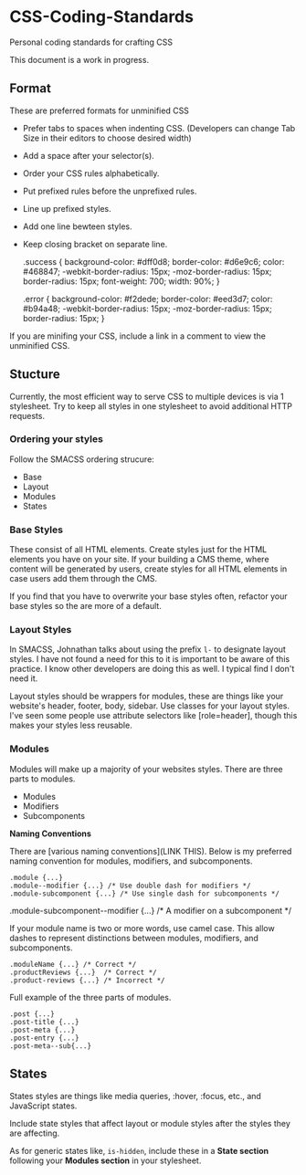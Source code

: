 CSS-Coding-Standards
====================

Personal coding standards for crafting CSS

This document is a work in progress.

## Format

These are preferred formats for unminified CSS

* Prefer tabs to spaces when indenting CSS. (Developers can change Tab Size in their editors to choose desired width)
* Add a space after your selector(s).
* Order your CSS rules alphabetically.
* Put prefixed rules before the unprefixed rules.
* Line up prefixed styles.
* Add one line bewteen styles.
* Keep closing bracket on separate line.

    .success {
    	background-color: #dff0d8;
    	border-color: #d6e9c6;
    	color: #468847;
    	-webkit-border-radius: 15px;
    	   -moz-border-radius: 15px;
    	        border-radius: 15px;
    	font-weight: 700;
    	width: 90%;
    }

    .error {
    	background-color: #f2dede;
    	border-color: #eed3d7;
    	color: #b94a48;
    	-webkit-border-radius: 15px;
    	-moz-border-radius: 15px;
    	border-radius: 15px;
    }

If you are minifing your CSS, include a link in a comment to view the unminified CSS.

## Stucture

Currently, the most efficient way to serve CSS to multiple devices is via 1 stylesheet. Try to keep all styles in one stylesheet to avoid additional HTTP requests. 

### Ordering your styles

Follow the SMACSS ordering strucure:

* Base
* Layout
* Modules
* States

### Base Styles

These consist of all HTML elements. Create styles just for the HTML elements you have on your site. If your building a CMS theme, where content will be generated by users, create styles for all HTML elements in case users add them through the CMS.

If you find that you have to overwrite your base styles often, refactor your base styles so the are more of a default.

### Layout Styles

In SMACSS, Johnathan talks about using the prefix `l-` to designate layout styles. I have not found a need for this to it is important to be aware of this practice. I know other developers are doing this as well. I typical find I don't need it.

Layout styles should be wrappers for modules, these are things like your website's header, footer, body, sidebar. Use classes for your layout styles. I've seen some people use attribute selectors like [role=header], though this makes your styles less reusable.

### Modules

Modules will make up a majority of your websites styles. There are three parts to modules.

* Modules
* Modifiers
* Subcomponents

**Naming Conventions**

There are [various naming conventions](LINK THIS). Below is my preferred naming convention for modules, modifiers, and subcomponents.

	.module {...}
	.module--modifier {...} /* Use double dash for modifiers */
	.module-subcomponent {...} /* Use single dash for subcomponents */
  .module-subcomponent--modifier {...} /* A modifier on a subcomponent */

If your module name is two or more words, use camel case. This allow dashes to represent distinctions between modules, modifiers, and subcomponents. 

    .moduleName {...} /* Correct */
    .productReviews {...}  /* Correct */
    .product-reviews {...} /* Incorrect */

Full example of the three parts of modules.

    .post {...}
    .post-title {...}
    .post-meta {...}
    .post-entry {...}
    .post-meta--sub{...}

## States

States styles are things like media queries, :hover, :focus, etc., and JavaScript states.

Include state styles that affect layout or module styles after the styles they are affecting.

As for generic states like, `is-hidden`, include these in a **State section** following your **Modules section** in your stylesheet.
